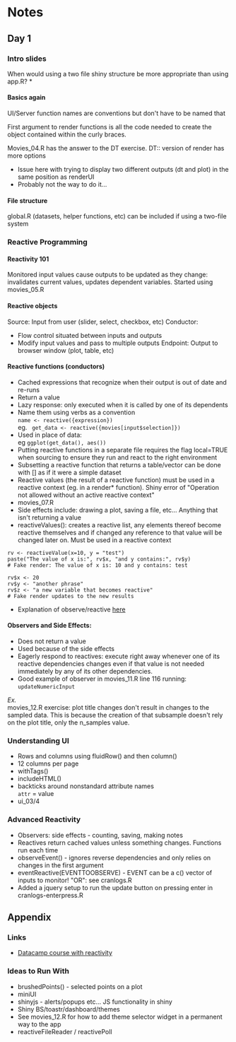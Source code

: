 # Notes
## Day 1
### Intro slides

When would using a two file shiny structure be more appropriate than using app.R?
* 

#### Basics again
UI/Server function names are conventions but don't have to be named that

First argument to render functions is all the code needed to create the object contained within the curly braces. 

Movies_04.R has the answer to the DT exercise. DT:: version of render has more options 
* Issue here with trying to display two different outputs (dt and plot) in the same position as renderUI
* Probably not the way to do it...

#### File structure
global.R (datasets, helper functions, etc) can be included if using a two-file system

### Reactive Programming
#### Reactivity 101
Monitored input values cause outputs to be updated as they change: invalidates current values, updates dependent variables.
Started using movies_05.R 

#### Reactive objects
Source: Input from user (slider, select, checkbox, etc)
Conductor: 
* Flow control situated between inputs and outputs
* Modify input values and pass to multiple outputs
Endpoint: Output to browser window (plot, table, etc)

#### Reactive functions (conductors)
* Cached expressions that recognize when their output is out of date and re-runs
* Return a value
* Lazy response: only executed when it is called by one of its dependents
* Name them using verbs as a convention  
```name <- reactive({expression})```  
eg. ``` get_data <- reactive({movies[input$selection]})```
* Used in place of data:  
eg ```ggplot(get_data(), aes())```
* Putting reactive functions in a separate file requires the flag local=TRUE when sourcing to ensure they run and react to the right environment
* Subsetting a reactive function that returns a table/vector can be done with [] as if it were a simple dataset
* Reactive values (the result of a reactive function) must be used in a reactive context (eg. in a render* function). Shiny error of "Operation not allowed without an active reactive context"
* movies_07.R
* Side effects include: drawing a plot, saving a file, etc... Anything that isn't returning a value
* reactiveValues(): creates a reactive list, any elements thereof become reactive themselves and if changed any reference to that value will be changed later on. Must be used in a reactive context  
```
rv <- reactiveValue(x=10, y = "test")
paste("The value of x is:", rv$x, "and y contains:", rv$y)
# Fake render: The value of x is: 10 and y contains: test

rv$x <- 20
rv$y <- "another phrase"
rv$z <- "a new variable that becomes reactive"
# Fake render updates to the new results
```
*  Explanation of observe/reactive [here](https://stackoverflow.com/questions/39436713/r-shiny-reactivevalues-vs-reactive)

#### Observers and Side Effects:
* Does not return a value
* Used because of the side effects
* Eagerly respond to reactives: execute right away whenever one of its reactive dependencies changes even if that value is not needed immediately by any of its other dependencies.
* Good example of observer in movies_11.R line 116 running: ```updateNumericInput```

*Ex.*  
movies_12.R exercise: plot title changes don't result in changes to the sampled data. This is because the creation of that subsample doesn't rely on the plot title, only the n_samples value.

### Understanding UI

* Rows and columns using fluidRow() and then column()
* 12 columns per page
* withTags()
* includeHTML()
* backticks around nonstandard attribute names  
`attr` = value
* ui_03/4

### Advanced Reactivity
* Observers: side effects - counting, saving, making notes
* Reactives return cached values unless something changes. Functions run each time
* observeEvent() - ignores reverse dependencies and only relies on changes in the first argument
* eventReactive(EVENTTOOBSERVE) - EVENT can be a c() vector of inputs to monitor! "OR": see cranlogs.R
* Added a jquery setup to run the update button on pressing enter in cranlogs-enterpress.R

## Appendix
### Links
* [Datacamp course with reactivity](https://s3.amazonaws.com/assets.datacamp.com/production/course_4850/slides/Chapter3.pdf)
### Ideas to Run With
* brushedPoints() - selected points on a plot
* miniUI
* shinyjs - alerts/popups etc... JS functionality in shiny
* Shiny BS/toastr/dashboard/themes
* See movies_12.R for how to add theme selector widget in a permanent way to the app
* reactiveFileReader / reactivePoll